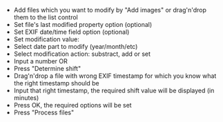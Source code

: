 * Add files which you want to modify by "Add images" or drag'n'drop them to the list control
* Set file's last modified property option (optional)
* Set EXIF date/time field option (optional)
* Set modification value:
 * Select date part to modify (year/month/etc)
 * Select modification action: substract, add or set
 * Input a number
OR
 * Press "Determine shift"
 * Drag'n'drop a file with wrong EXIF timestamp for which you know what the right timestamp should be
 * Input that right timestamp, the required shift value will be displayed (in minutes)
 * Press OK, the required options will be set
* Press "Process files"
